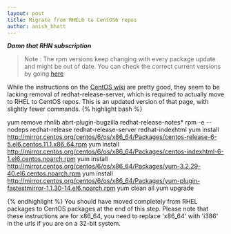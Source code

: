 ```yaml
---
layout: post
title: Migrate from RHEL6 to CentOS6 repos
author: anish_bhatt
---
```


***Damn that RHN subscription***

  > Note : The rpm versions keep changing with every package update and might be out of date. You can check the correct current versions by going [here](http://mirror.centos.org/centos/6/os/x86_64/Packages)

While the instructions on the [CentOS wiki](http://wiki.centos.org/HowTos/MigrationGuide) are pretty good, they seem to be lacking removal of redhat-release-server, which is required to actually move to RHEL to CentOS repos. This is an updated version of that page, with slightly fewer commands.
{% highlight bash %}

yum remove rhnlib abrt-plugin-bugzilla redhat-release-notes*
rpm -e --nodeps redhat-release redhat-release-server redhat-indexhtml
yum install http://mirror.centos.org/centos/6/os/x86_64/Packages/centos-release-6-5.el6.centos.11.1.x86_64.rpm
yum install http://mirror.centos.org/centos/6/os/x86_64/Packages/centos-indexhtml-6-1.el6.centos.noarch.rpm
yum install http://mirror.centos.org/centos/6/os/x86_64/Packages/yum-3.2.29-40.el6.centos.noarch.rpm
yum install http://mirror.centos.org/centos/6/os/x86_64/Packages/yum-plugin-fastestmirror-1.1.30-14.el6.noarch.rpm
yum clean all
yum upgrade

{% endhighlight %}
You should have moved completely from RHEL packages to CentOS packages at the end of this step. Please note that these instructions are for x86\_64, you need to replace 'x86\_64' with 'i386' in the urls if you are on a 32-bit system.
